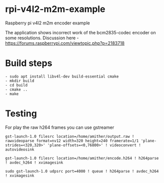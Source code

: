 # rpi-v4l2-m2m-example
Raspberry pi v4l2 m2m encoder example

The application shows incorrect work of the bcm2835-codec encoder on some resolutions. Discussion here - https://forums.raspberrypi.com/viewtopic.php?p=2183718

# Build steps
```
- sudo apt install libv4l-dev build-essential cmake
- mkdir build
- cd build
- cmake ..
- make
```

# Testing
  For play the raw h264 frames you can use gstreamer
  ```
gst-launch-1.0 filesrc location=/home/amither/output.raw ! rawvideoparse format=nv12 width=320 height=240 framerate=1/1 'plane-strides=<320,320>' 'plane-offsets=<0,76800>' ! videoconvert ! autovideosink

gst-launch-1.0 filesrc location=/home/amither/encode.h264 ! h264parse ! avdec_h264 ! xvimagesink

sudo gst-launch-1.0 udpsrc port=4000 ! queue ! h264parse ! avdec_h264 ! xvimagesink

  ```

